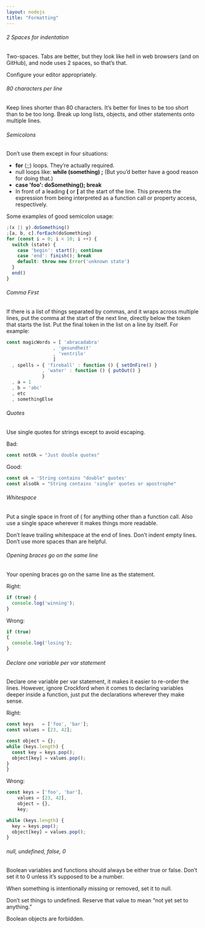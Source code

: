 ```yaml
---
layout: nodejs
title: "Formatting"
---
```


###### 2 Spaces for indentation
Two-spaces. Tabs are better, but they look like hell in web browsers (and on GitHub), and node uses 2 spaces, so that’s that.

Configure your editor appropriately.
###### 80 characters per line
Keep lines shorter than 80 characters. It’s better for lines to be too short than to be too long. Break up long lists, objects, and other statements onto multiple lines.

###### Semicolons
Don’t use them except in four situations:
- **for** (;;) loops. They’re actually required.
- null loops like: **while (something) ;** (But you’d better have a good reason for doing that.)
- **case 'foo': doSomething(); break**
- In front of a leading **(** or **[** at the start of the line. This prevents the expression from being interpreted as a function call or property access, respectively.

Some examples of good semicolon usage:

```js
;(x || y).doSomething()
;[a, b, c].forEach(doSomething)
for (const i = 0; i < 10; i ++) {
  switch (state) {
    case 'begin': start(); continue
    case 'end': finish(); break
    default: throw new Error('unknown state')
  }
  end()
}
```

###### Comma First
If there is a list of things separated by commas, and it wraps across multiple lines, put the comma at the start of the next line, directly below the token that starts the list. Put the final token in the list on a line by itself. For example:
```js
const magicWords = [ 'abracadabra'
                 , 'gesundheit'
                 , 'ventrilo'
                 ]
  , spells = { 'fireball' : function () { setOnFire() }
             , 'water' : function () { putOut() }
             }
  , a = 1
  , b = 'abc'
  , etc
  , somethingElse
```

###### Quotes
Use single quotes for strings except to avoid escaping.

Bad:
```js
const notOk = "Just double quotes"
```

Good:
```js
const ok = 'String contains "double" quotes'
const alsoOk = "String contains 'single' quotes or apostrophe"
```

###### Whitespace
Put a single space in front of ( for anything other than a function call. Also use a single space wherever it makes things more readable.

Don’t leave trailing whitespace at the end of lines. Don’t indent empty lines. Don’t use more spaces than are helpful.

###### Opening braces go on the same line
Your opening braces go on the same line as the statement.

Right:

```js
if (true) {
  console.log('winning');
}
```

Wrong:
```js
if (true)
{
  console.log('losing');
}
```

###### Declare one variable per var statement
Declare one variable per var statement, it makes it easier to re-order the lines. However, ignore Crockford when it comes to declaring variables deeper inside a function, just put the declarations wherever they make sense.

Right:
```js
const keys   = ['foo', 'bar'];
const values = [23, 42];

const object = {};
while (keys.length) {
  const key = keys.pop();
  object[key] = values.pop();
}
}
```

Wrong:
```js
const keys = ['foo', 'bar'],
    values = [23, 42],
    object = {},
    key;

while (keys.length) {
  key = keys.pop();
  object[key] = values.pop();
}
```

###### null, undefined, false, 0

Boolean variables and functions should always be either true or false. Don’t set it to 0 unless it’s supposed to be a number.

When something is intentionally missing or removed, set it to null.

Don’t set things to undefined. Reserve that value to mean “not yet set to anything.”

Boolean objects are forbidden.
